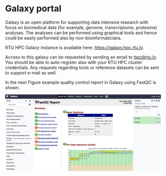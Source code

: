 # Galaxy portal
Galaxy is an open platform for supporting data intensive research with focus on biomedical data (for example, genome, transcriptome, proteome) analyses. The analyses can be performed using graphical tools and hence could be easily performed also by non-bioinformaticians.  

RTU HPC Galaxy instance is available here: https://galaxy.hpc.rtu.lv. 

Access to this galaxy can be requested by sending an email to hpc@rtu.lv. You should be able to auto-register also with your RTU HPC cluster credentials. Any requests regarding tools or reference datasets can be sent to support e-mail as well. 

In the next Figure example quality control report in Galaxy using FastQC is shown.

![](./images/galaxy.png)
